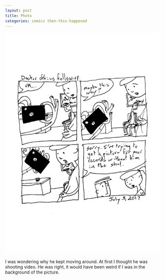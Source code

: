 ```yaml
---
layout: post
title: Photo
categories: comics then-this-happened
---
```

![photo](/public/images/july-03-2017-comic.png)

I was wondering why he kept moving around. At first I thought he was shooting video. He was right, it would have been weird if I was in the background of the picture.